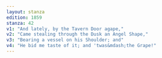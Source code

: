 ```yaml
---
layout: stanza
edition: 1859
stanza: 42
v1: "And lately, by the Tavern Door agape,"
v2: "Came stealing through the Dusk an Angel Shape,"
v3: "⁠Bearing a vessel on his Shoulder; and"
v4: "He bid me taste of it; and 'twas&mdash;the Grape!"
---
```

